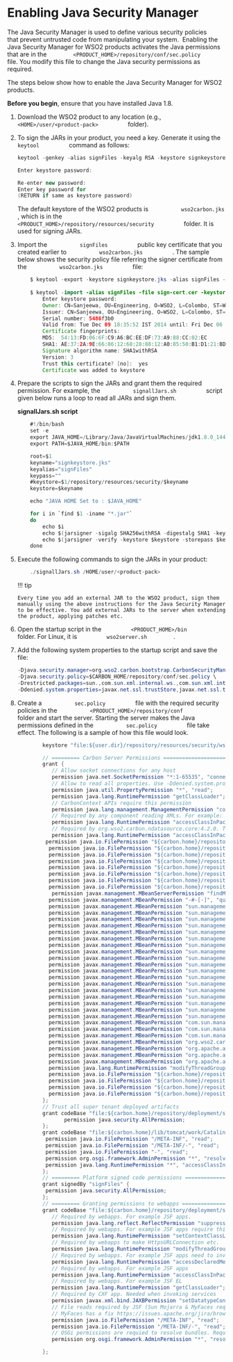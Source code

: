 # Enabling Java Security Manager

The Java Security Manager is used to define various security policies
that prevent untrusted code from manipulating your system.  Enabling the
Java Security Manager for WSO2 products activates the Java permissions
that are in the
`         <PRODUCT_HOME>/repository/conf/sec.policy        ` file. You
modify this file to change the Java security permissions as required.

The steps below show how to enable the Java Security Manager for WSO2
products.

**Before you begin**, ensure that you have installed Java 1.8.

1.  Download the WSO2 product to any location (e.g.,
    `           <HOME>/user/<product-pack>          ` folder).

2.  To sign the JARs in your product, you need a key. Generate it using
    the `           keytool          ` command as follows:

    ``` java
    keytool -genkey -alias signFiles -keyalg RSA -keystore signkeystore.jks -validity 3650 -dname "CN=Sanjeewa,OU=Engineering, O=WSO2, L=Colombo, ST=Western, C=LK"

    Enter keystore password:  

    Re-enter new password:
    Enter key password for
    (RETURN if same as keystore password)
    ```

    The default keystore of the WSO2 products is
    `           wso2carbon.jks          `, which is in the
    `           <PRODUCT_HOME>/repository/resources/security          `
    folder. It is used for signing JARs.

3.  Import the `           signFiles          ` public key certificate
    that you created earlier to `           wso2carbon.jks          `
    . The sample below shows the security policy file referring the
    signer certificate from the `           wso2carbon.jks          `
    file:

    ``` java
        $ keytool -export -keystore signkeystore.jks -alias signFiles -file sign-cert.cer 
            
        $ keytool -import -alias signFiles -file sign-cert.cer -keystore repository/resources/security/wso2carbon.jks
            Enter keystore password:  
            Owner: CN=Sanjeewa, OU=Engineering, O=WSO2, L=Colombo, ST=Western, C=LK
            Issuer: CN=Sanjeewa, OU=Engineering, O=WSO2, L=Colombo, ST=Western, C=LK
            Serial number: 5486f3b0
            Valid from: Tue Dec 09 18:35:52 IST 2014 until: Fri Dec 06 18:35:52 IST 2024
            Certificate fingerprints:
            MD5:  54:13:FD:06:6F:C9:A6:BC:EE:DF:73:A9:88:CC:02:EC
            SHA1: AE:37:2A:9E:66:86:12:68:28:88:12:A0:85:50:B1:D1:21:BD:49:52
            Signature algorithm name: SHA1withRSA
            Version: 3
            Trust this certificate? [no]:  yes
            Certificate was added to keystore
    ```

4.  Prepare the scripts to sign the JARs and grant them the required
    permission. For example, the `           signallJars.sh          `
    script given below runs a loop to read all JARs and sign them.

    **signallJars.sh script**

    ``` java
        #!/bin/bash
        set -e
        export JAVA_HOME=/Library/Java/JavaVirtualMachines/jdk1.8.0_144.jdk/Contents/Home
        export PATH=$JAVA_HOME/bin:$PATH
    
        root=$1
        keyname="signkeystore.jks"
        keyalias="signFiles"
        keypass=""
        #keystore=$1/repository/resources/security/$keyname
        keystore=$keyname
    
        echo "JAVA HOME Set to : $JAVA_HOME"
    
        for i in `find $1 -iname "*.jar"`
        do
            echo $i
            echo $(jarsigner -sigalg SHA256withRSA -digestalg SHA1 -keystore $keystore -storepass $keypass $i $keyalias) | awk '{print $1 " " $2}'
            echo $(jarsigner -verify -keystore $keystore -storepass $keypass $i $keyalias) | awk '{print $1 " " $2}'
        done
    ```

5.  Execute the following commands to sign the JARs in your product:

    ``` java
        ./signallJars.sh /HOME/user/<product-pack>
    ```

    !!! tip
    
        Every time you add an external JAR to the WSO2 product, sign them
        manually using the above instructions for the Java Security Manager
        to be effective. You add external JARs to the server when extending
        the product, applying patches etc.
    

6.  Open the startup script in the
    `          <PRODUCT_HOME>/bin         ` folder. For Linux, it is
    `          wso2server.sh         ` .
7.  Add the following system properties to the startup script and save
    the file:

    ``` java
    -Djava.security.manager=org.wso2.carbon.bootstrap.CarbonSecurityManager \
    -Djava.security.policy=$CARBON_HOME/repository/conf/sec.policy \
    -Drestricted.packages=sun.,com.sun.xml.internal.ws.,com.sun.xml.internal.bind.,com.sun.imageio.,org.wso2.carbon. \
    -Ddenied.system.properties=javax.net.ssl.trustStore,javax.net.ssl.trustStorePassword,denied.system.properties \
    ```

8.  Create a `           sec.policy          ` file with the required
    security policies in the
    `           <PRODUCT_HOME>/repository/conf          ` folder and
    start the server. Starting the server makes the Java permissions
    defined in the `           sec.policy          ` file take effect.
    The following is a sample of how this file would look.

    ``` java
            keystore "file:${user.dir}/repository/resources/security/wso2carbon.jks", "JKS";
    
            // ========= Carbon Server Permissions ===================================
            grant {
               // Allow socket connections for any host
               permission java.net.SocketPermission "*:1-65535", "connect,resolve";
               // Allow to read all properties. Use -Ddenied.system.properties in wso2server.sh to restrict properties
               permission java.util.PropertyPermission "*", "read";
               permission java.lang.RuntimePermission "getClassLoader";
               // CarbonContext APIs require this permission
               permission java.lang.management.ManagementPermission "control";
               // Required by any component reading XMLs. For example: org.wso2.carbon.databridge.agent.thrift:4.2.1.
               permission java.lang.RuntimePermission "accessClassInPackage.com.sun.xml.internal.bind.v2.runtime.reflect";
               // Required by org.wso2.carbon.ndatasource.core:4.2.0. This is only necessary after adding above permission.
               permission java.lang.RuntimePermission "accessClassInPackage.com.sun.xml.internal.bind";
             permission java.io.FilePermission "${carbon.home}/repository/deployment/server/jaggeryapps/publisher/localhost/publisher/site/conf/locales/jaggery/locale_en.json", "read,write";
              permission java.io.FilePermission "${carbon.home}/repository/deployment/server/jaggeryapps/publisher/localhost/publisher/site/conf/locales/jaggery/locale_default.json", "read,write";
              permission java.io.FilePermission "${carbon.home}/repository/deployment/server/jaggeryapps/publisher/site/conf/site.json", "read,write";
              permission java.io.FilePermission "${carbon.home}/repository/deployment/server/jaggeryapps/store/localhost/store/site/conf/locales/jaggery/locale_en.json", "read,write";
              permission java.io.FilePermission "${carbon.home}/repository/deployment/server/jaggeryapps/store/localhost/store/site/conf/locales/jaggery/locale_default.json", "read,write";
              permission java.io.FilePermission "${carbon.home}/repository/deployment/server/jaggeryapps/store/site/conf/locales/jaggery/locale_en.json", "read,write";
              permission java.io.FilePermission "${carbon.home}/repository/deployment/server/jaggeryapps/store/site/conf/locales/jaggery/locale_default.json", "read,write";
              permission java.io.FilePermission "${carbon.home}/repository/deployment/server/jaggeryapps/store/site/conf/site.json", "read,write";
               permission javax.management.MBeanServerPermission "findMBeanServer,createMBeanServer";
              permission javax.management.MBeanPermission "-#-[-]", "queryNames";
              permission javax.management.MBeanPermission "sun.management.MemoryImpl#*[java.lang:type=Memory]", "queryNames";
              permission javax.management.MBeanPermission "sun.management.MemoryImpl#*[java.lang:type=Memory]", "getMBeanInfo";
              permission javax.management.MBeanPermission "sun.management.MemoryImpl#*[java.lang:type=Memory]", "getAttribute";
              permission javax.management.MBeanPermission "sun.management.MemoryPoolImpl#*[java.lang:type=MemoryPool,name=*]", "queryNames";
              permission javax.management.MBeanPermission "sun.management.MemoryPoolImpl#*[java.lang:type=MemoryPool,name=*]", "getMBeanInfo";
              permission javax.management.MBeanPermission "sun.management.MemoryPoolImpl#*[java.lang:type=MemoryPool,name=*]", "getAttribute";
              permission javax.management.MBeanPermission "sun.management.GarbageCollectorImpl#*[java.lang:type=GarbageCollector,name=*]", "queryNames";
              permission javax.management.MBeanPermission "sun.management.GarbageCollectorImpl#*[java.lang:type=GarbageCollector,name=*]", "getMBeanInfo";
              permission javax.management.MBeanPermission "sun.management.GarbageCollectorImpl#*[java.lang:type=GarbageCollector,name=*]", "getAttribute";
              permission javax.management.MBeanPermission "sun.management.ClassLoadingImpl#*[java.lang:type=ClassLoading]", "queryNames";
              permission javax.management.MBeanPermission "sun.management.ClassLoadingImpl#*[java.lang:type=ClassLoading]", "getMBeanInfo";
              permission javax.management.MBeanPermission "sun.management.ClassLoadingImpl#*[java.lang:type=ClassLoading]", "getAttribute";
              permission javax.management.MBeanPermission "sun.management.RuntimeImpl#*[java.lang:type=Runtime]", "queryNames";
              permission javax.management.MBeanPermission "sun.management.RuntimeImpl#*[java.lang:type=Runtime]", "getMBeanInfo";
              permission javax.management.MBeanPermission "sun.management.RuntimeImpl#*[java.lang:type=Runtime]", "getAttribute";
              permission javax.management.MBeanPermission "sun.management.ThreadImpl#*[java.lang:type=Threading]", "queryNames";
              permission javax.management.MBeanPermission "sun.management.ThreadImpl#*[java.lang:type=Threading]", "getMBeanInfo";
              permission javax.management.MBeanPermission "sun.management.ThreadImpl#*[java.lang:type=Threading]", "getAttribute";
              permission javax.management.MBeanPermission "com.sun.management.UnixOperatingSystem#*[java.lang:type=OperatingSystem]", "queryNames";
              permission javax.management.MBeanPermission "com.sun.management.UnixOperatingSystem#*[java.lang:type=OperatingSystem]", "getMBeanInfo";
              permission javax.management.MBeanPermission "com.sun.management.UnixOperatingSystem#*[java.lang:type=OperatingSystem]", "getAttribute";
              permission javax.management.MBeanPermission "org.wso2.carbon.caching.impl.CacheMXBeanImpl#-[org.wso2.carbon:type=Cache,*]", "registerMBean";
              permission javax.management.MBeanPermission "org.apache.axis2.transport.base.TransportView#-[org.apache.synapse:Type=Transport,*]", "registerMBean";
              permission javax.management.MBeanPermission "org.apache.axis2.transport.base.TransportView#-[org.apache.axis2:Type=Transport,*]", "registerMBean";
              permission javax.management.MBeanPermission "org.apache.axis2.transport.base.TransportView#-[org.apache.synapse:Type=Transport,*]", "registerMBean";
              permission java.lang.RuntimePermission "modifyThreadGroup";
              permission java.io.FilePermission "${carbon.home}/repository/database", "read";
              permission java.io.FilePermission "${carbon.home}/repository/database/-", "read";
              permission java.io.FilePermission "${carbon.home}/repository/database/-", "write";
              permission java.io.FilePermission "${carbon.home}/repository/database/-", "delete";
            };
            // Trust all super tenant deployed artifacts
            grant codeBase "file:${carbon.home}/repository/deployment/server/-" {
                   permission java.security.AllPermission;
            };
            grant codeBase "file:${carbon.home}/lib/tomcat/work/Catalina/localhost/-" {
             permission java.io.FilePermission "/META-INF", "read";
             permission java.io.FilePermission "/META-INF/-", "read";
             permission java.io.FilePermission "-", "read";
             permission org.osgi.framework.AdminPermission "*", "resolve,resource";
             permission java.lang.RuntimePermission "*", "accessClassInPackage.org.apache.jasper.compiler";
            };
            // ========= Platform signed code permissions ===========================
            grant signedBy "signFiles" {
             permission java.security.AllPermission;
            };
            // ========= Granting permissions to webapps ============================
            grant codeBase "file:${carbon.home}/repository/deployment/server/webapps/-" {
               // Required by webapps. For example JSF apps.
               permission java.lang.reflect.ReflectPermission "suppressAccessChecks";
               // Required by webapps. For example JSF apps require this to initialize com.sun.faces.config.ConfigureListener
               permission java.lang.RuntimePermission "setContextClassLoader";
               // Required by webapps to make HttpsURLConnection etc.
               permission java.lang.RuntimePermission "modifyThreadGroup";
               // Required by webapps. For example JSF apps need to invoke annotated methods like @PreDestroy
               permission java.lang.RuntimePermission "accessDeclaredMembers";
               // Required by webapps. For example JSF apps
               permission java.lang.RuntimePermission "accessClassInPackage.org.apache.jasper.compiler";
               // Required by webapps. For example JSF EL
               permission java.lang.RuntimePermission "getClassLoader";
               // Required by CXF app. Needed when invoking services
               permission javax.xml.bind.JAXBPermission "setDatatypeConverter";
               // File reads required by JSF (Sun Mojarra & MyFaces require these)
               // MyFaces has a fix https://issues.apache.org/jira/browse/MYFACES-3590   
               permission java.io.FilePermission "/META-INF", "read";
               permission java.io.FilePermission "/META-INF/-", "read";
               // OSGi permissions are requied to resolve bundles. Required by JSF
               permission org.osgi.framework.AdminPermission "*", "resolve,resource";
    
            };
    ```
